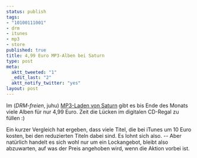 ```yaml
--- 
status: publish
tags: 
- "10100111001"
- drm
- itunes
- mp3
- store
published: true
title: 4,99 Euro MP3-Alben bei Saturn
type: post
meta: 
  aktt_tweeted: "1"
  _edit_last: "2"
  aktt_notify_twitter: "yes"
layout: post
---
```

Im (<em>DRM-freien</em>, juhu) <a href="http://www.saturn.de/musikdownload/">MP3-Laden von Saturn</a> gibt es bis Ende des Monats viele Alben für nur 4,99 Euro. Zeit die Lücken im digitalen CD-Regal zu füllen :)

Ein kurzer Vergleich hat ergeben, dass viele Titel, die bei iTunes um 10 Euro kosten, bei den reduzierten Titeln dabei sind. Es lohnt sich also. -- Aber natürlich handelt es sich wohl nur um ein Lockangebot, bleibt also abzuwarten, auf was der Preis angehoben wird, wenn die Aktion vorbei ist.
